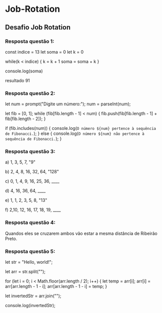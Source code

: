 # Job-Rotation
## Desafio Job Rotation

### Resposta questão 1:

const indice = 13
let soma = 0
let k = 0

while(k < indice) {
k = k + 1
soma = soma + k
}

console.log(soma)

resultado 91

### Resposta questão 2:

let num = prompt("Digite um número:");
num = parseInt(num);

let fib = [0, 1];
while (fib[fib.length - 1] < num) {
    fib.push(fib[fib.length - 1] + fib[fib.length - 2]);
}

if (fib.includes(num)) {
    console.log(`O número ${num} pertence à sequência de Fibonacci.`);
} else {
    console.log(`O número ${num} não pertence à sequência de Fibonacci.`);
}

### Resposta questão 3:

a) 1, 3, 5, 7, "9"

b) 2, 4, 8, 16, 32, 64, "128"

c) 0, 1, 4, 9, 16, 25, 36, ____

d) 4, 16, 36, 64, ____

e) 1, 1, 2, 3, 5, 8, "13"

f) 2,10, 12, 16, 17, 18, 19, ____

### Resposta questão 4:

Quandos eles se cruzarem ambos vão estar a mesma distância de Ribeirão Preto.

### Resposta questão 5:

let str = "Hello, world!";

let arr = str.split("");

for (let i = 0; i < Math.floor(arr.length / 2); i++) {
  let temp = arr[i];
  arr[i] = arr[arr.length - 1 - i];
  arr[arr.length - 1 - i] = temp;
}

let invertedStr = arr.join("");

console.log(invertedStr);
